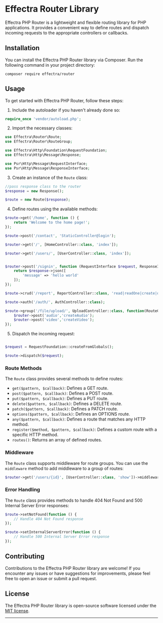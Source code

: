 # Effectra Router Library

Effectra PHP Router is a lightweight and flexible routing library for PHP applications. It provides a convenient way to define routes and dispatch incoming requests to the appropriate controllers or callbacks.

## Installation

You can install the Effectra PHP Router library via Composer. Run the following command in your project directory:

```
composer require effectra/router
```

## Usage

To get started with Effectra PHP Router, follow these steps:

1. Include the autoloader if you haven't already done so:

```php
require_once 'vendor/autoload.php';
```

2. Import the necessary classes:

```php
use Effectra\Router\Route;
use Effectra\Router\RouteGroup;

use Effectra\Http\Foundation\RequestFoundation;
use Effectra\Http\Message\Response;

use Psr\Http\Message\RequestInterface;
use Psr\Http\Message\ResponseInterface;
```

3. Create an instance of the `Route` class:

```php
//pass response class to the router
$response = new Response();

$route = new Route($response);
```

4. Define routes using the available methods:

```php
$route->get('/home', function () {
    return 'Welcome to the home page!';
});

$route->post('/contact', 'StaticController@login');

$router->get('/', [HomeController::class, 'index']);

$router->get('/users/', [UserController::class, 'index']);


$router->post('/signin', function (RequestInterface $request, ResponseInterface $response) {
    return $response->json([
        'message' => 'hello world'
    ]);
});

$route->crud('/report', ReportController::class, 'read|readOne|create|delete|deleteAll|search');

$route->auth('/auth/', AuthController::class);

$route->group('/file/upload/', UploadController::class, function(RouteGroup $router){
    $router->post('audio','createAudio');
    $router->post('video','createVideo');
});
```

5. Dispatch the incoming request:

```php

$request = RequestFoundation::createFromGlobals();

$route->dispatch($request);
```

### Route Methods

The `Route` class provides several methods to define routes:

- `get($pattern, $callback)`: Defines a GET route.
- `post($pattern, $callback)`: Defines a POST route.
- `put($pattern, $callback)`: Defines a PUT route.
- `delete($pattern, $callback)`: Defines a DELETE route.
- `patch($pattern, $callback)`: Defines a PATCH route.
- `options($pattern, $callback)`: Defines an OPTIONS route.
- `any($pattern, $callback)`: Defines a route that matches any HTTP method.
- `register($method, $pattern, $callback)`: Defines a custom route with a specific HTTP method.
- `routes()`: Returns an array of defined routes.

### Middleware

The `Route` class supports middleware for route groups. You can use the `middleware` method to add middleware to a group of routes:

```php
$router->get('/users/{id}', [UserController::class, 'show'])->middleware(new AuthMiddleware());

```

### Error Handling

The `Route` class provides methods to handle 404 Not Found and 500 Internal Server Error responses:

```php
$route->setNotFound(function () {
    // Handle 404 Not Found response
});

$route->setInternalServerError(function () {
    // Handle 500 Internal Server Error response
});
```

## Contributing

Contributions to the Effectra PHP Router library are welcome! If you encounter any issues or have suggestions for improvements, please feel free to open an issue or submit a pull request.

## License

The Effectra PHP Router library is open-source software licensed under the [MIT license](https://opensource.org/licenses/MIT).

---
